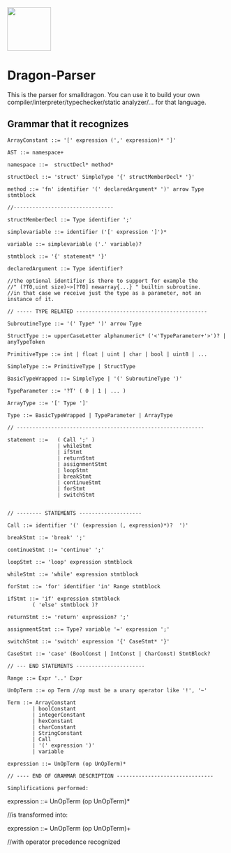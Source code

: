 <img src="https://raw.githubusercontent.com/pointbazaar/smalldragon/dev/lexer/img/dragon-logo.svg" width="100" height="100"/>

# Dragon-Parser

This is the parser for smalldragon.
You can use it to build your own compiler/interpreter/typechecker/static analyzer/... for that language.

## Grammar that it recognizes

```
ArrayConstant ::= '[' expression (',' expression)* ']'

AST ::= namespace+

namespace ::=  structDecl* method*

structDecl ::= 'struct' SimpleType '{' structMemberDecl* '}'

method ::= 'fn' identifier '(' declaredArgument* ')' arrow Type stmtblock

//--------------------------------

structMemberDecl ::= Type identifier ';'

simplevariable ::= identifier ('[' expression ']')*

variable ::= simplevariable ('.' variable)?

stmtblock ::= '{' statement* '}'

declaredArgument ::= Type identifier? 

//the optional identifier is there to support for example the 
//" (?T0,uint size)~>[?T0] newarray{...} " builtin subroutine.
//in that case we receive just the type as a parameter, not an instance of it.

// ----- TYPE RELATED ------------------------------------------

SubroutineType ::= '(' Type* ')' arrow Type

StructType ::= upperCaseLetter alphanumeric* ('<'TypeParameter+'>')? | anyTypeToken

PrimitiveType ::= int | float | uint | char | bool | uint8 | ...

SimpleType ::= PrimitiveType | StructType 

BasicTypeWrapped ::= SimpleType | '(' SubroutineType ')'

TypeParameter ::= '?T' ( 0 | 1 | ... )

ArrayType ::= '[' Type ']'

Type ::= BasicTypeWrapped | TypeParameter | ArrayType

// ------------------------------------------------------------

statement ::=   ( Call ';' )
				| whileStmt 
				| ifStmt
				| returnStmt
				| assignmentStmt
				| loopStmt
				| breakStmt
				| continueStmt
				| forStmt
				| switchStmt


// -------- STATEMENTS --------------------

Call ::= identifier '(' (expression (, expression)*)?  ')'

breakStmt ::= 'break' ';'

continueStmt ::= 'continue' ';'

loopStmt ::= 'loop' expression stmtblock

whileStmt ::= 'while' expression stmtblock

forStmt ::= 'for' identifier 'in' Range stmtblock

ifStmt ::= 'if' expression stmtblock
		( 'else' stmtblock )?
				
returnStmt ::= 'return' expression? ';'

assignmentStmt ::= Type? variable '=' expression ';'

switchStmt ::= 'switch' expression '{' CaseStmt* '}'

CaseStmt ::= 'case' (BoolConst | IntConst | CharConst) StmtBlock?

// --- END STATEMENTS ----------------------

Range ::= Expr '..' Expr

UnOpTerm ::= op Term //op must be a unary operator like '!', '~'

Term ::= ArrayConstant 
		| boolConstant 
		| integerConstant 
		| hexConstant
		| charConstant 
		| StringConstant
		| Call 
		| '(' expression ')' 
		| variable

expression ::= UnOpTerm (op UnOpTerm)*

// ---- END OF GRAMMAR DESCRIPTION -------------------------------

Simplifications performed:
```
expression ::= UnOpTerm (op UnOpTerm)*

//is transformed into:

expression ::= UnOpTerm (op UnOpTerm)+

//with operator precedence recognized
```


